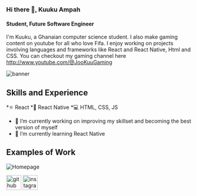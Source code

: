 ### Hi there 👋, Kuuku Ampah
#### Student, Future Software Engineer


I'm Kuuku, a Ghanaian computer science student. I also make gaming content on youtube for all who love Fifa. I enjoy working on projects involving languages and frameworks like React and React Native, Html and CSS. You can checkout my gaming channel here http://www.youtube.com/@JooKuuGaming

![banner](https://github.com/JooKuu-Jnr/JooKuu-Jnr/assets/150947103/d1dd8a46-f887-424a-ba50-c668456252b7)

## Skills and Experience
*⚛ React
*📱 React Native
*💻 HTML, CSS, JS


- 🔭 I’m currently working on improving my skillset and becoming the best version of myself 
- 🌱 I’m currently learning React Native

## Examples of Work 
![Homepage](https://github.com/JooKuu-Jnr/JooKuu-Jnr/assets/150947103/b4aa4ef4-75ee-497e-b0c6-6801513cc9cc)



[<img src='https://cdn.jsdelivr.net/npm/simple-icons@3.0.1/icons/github.svg' alt='github' height='40'>](https://github.com/JooKuu-Jnr)  [<img src='https://cdn.jsdelivr.net/npm/simple-icons@3.0.1/icons/instagram.svg' alt='instagram' height='40'>](https://www.instagram.com/agyensaim/)  

